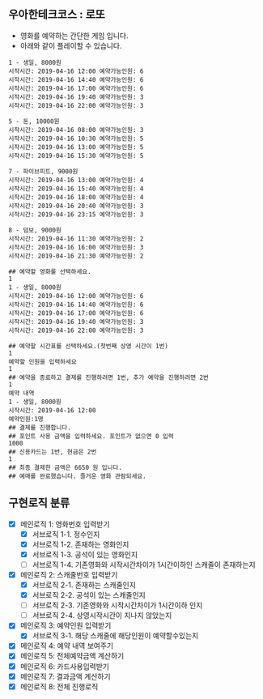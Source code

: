 ## 우아한테크코스 : 로또
- 영화를 예약하는 간단한 게임 입니다.
- 아래와 같이 플레이할 수 있습니다.
```
1 - 생일, 8000원
시작시간: 2019-04-16 12:00 예약가능인원: 6
시작시간: 2019-04-16 14:40 예약가능인원: 6
시작시간: 2019-04-16 17:00 예약가능인원: 6
시작시간: 2019-04-16 19:40 예약가능인원: 3
시작시간: 2019-04-16 22:00 예약가능인원: 3

5 - 돈, 10000원
시작시간: 2019-04-16 08:00 예약가능인원: 3
시작시간: 2019-04-16 10:30 예약가능인원: 5
시작시간: 2019-04-16 13:00 예약가능인원: 5
시작시간: 2019-04-16 15:30 예약가능인원: 5

7 - 파이브피트, 9000원
시작시간: 2019-04-16 13:00 예약가능인원: 4
시작시간: 2019-04-16 15:40 예약가능인원: 4
시작시간: 2019-04-16 18:00 예약가능인원: 4
시작시간: 2019-04-16 20:40 예약가능인원: 3
시작시간: 2019-04-16 23:15 예약가능인원: 3

8 - 덤보, 9000원
시작시간: 2019-04-16 11:30 예약가능인원: 2
시작시간: 2019-04-16 16:00 예약가능인원: 3
시작시간: 2019-04-16 21:30 예약가능인원: 2

## 예약할 영화를 선택하세요.
1
1 - 생일, 8000원
시작시간: 2019-04-16 12:00 예약가능인원: 6
시작시간: 2019-04-16 14:40 예약가능인원: 6
시작시간: 2019-04-16 17:00 예약가능인원: 6
시작시간: 2019-04-16 19:40 예약가능인원: 3
시작시간: 2019-04-16 22:00 예약가능인원: 3

## 예약할 시간표를 선택하세요.(첫번째 상영 시간이 1번)
1
예약할 인원을 입력하세요
1
## 예약을 종료하고 결제를 진행하려면 1번, 추가 예약을 진행하려면 2번
1
예약 내역
1 - 생일, 8000원
시작시간: 2019-04-16 12:00
예약인원:1명
## 결제를 진행합니다.
## 포인트 사용 금액을 입력하세요. 포인트가 없으면 0 입력
1000
## 신용카드는 1번, 현금은 2번
1
## 최종 결제한 금액은 6650 원 입니다.
## 예매를 완료했습니다. 즐거운 영화 관람되세요.
```


## 구현로직 분류
- [x] 메인로직 1: 영화번호 입력받기
	- [x] 서브로직 1-1. 정수인지
	- [x] 서브로직 1-2. 존재하는 영화인지
	- [x] 서브로직 1-3. 공석이 있는 영화인지
	- [ ] 서브로직 1-4. 기존영화와 시작시간차이가 1시간이하인 스캐줄이 존재하는지
- [x] 메인로직 2: 스캐줄번호 입력받기
	- [x] 서브로직 2-1. 존재하는 스캐줄인지
	- [x] 서브로직 2-2. 공석이 있는 스캐줄인지
	- [ ] 서브로직 2-3. 기존영화와 시작시간차이가 1시간이하 인지
	- [ ] 서브로직 2-4. 상영시작시간이 지나지 않았는지
- [x] 메인로직 3: 예약인원 입력받기
	- [x] 서브로직 3-1. 해당 스캐줄에 해당인원이 예약할수있는지
- [x] 메인로직 4: 예약 내역 보여주기
- [x] 메인로직 5: 전체예약금액 계산하기
- [x] 메인로직 6: 카드사용입력받기
- [x] 메인로직 7: 결과금액 계산하기
- [x] 메인로직 8: 전체 진행로직 